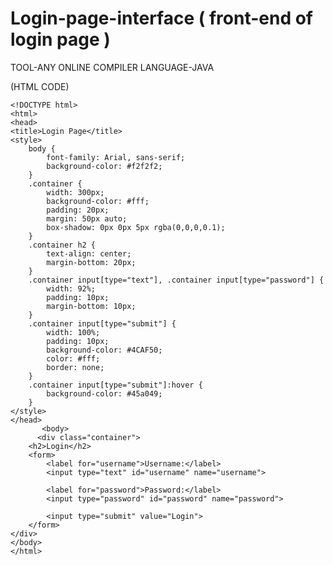 # Login-page-interface ( front-end of login page ) 
TOOL-ANY ONLINE COMPILER
LANGUAGE-JAVA

(HTML CODE)

    <!DOCTYPE html>
    <html>
    <head>
    <title>Login Page</title>
    <style>
        body {
            font-family: Arial, sans-serif;
            background-color: #f2f2f2;
        }
        .container {
            width: 300px;
            background-color: #fff;
            padding: 20px;
            margin: 50px auto;
            box-shadow: 0px 0px 5px rgba(0,0,0,0.1);
        }
        .container h2 {
            text-align: center;
            margin-bottom: 20px;
        }
        .container input[type="text"], .container input[type="password"] {
            width: 92%;
            padding: 10px;
            margin-bottom: 10px;
        }
        .container input[type="submit"] {
            width: 100%;
            padding: 10px;
            background-color: #4CAF50;
            color: #fff;
            border: none;
        }
        .container input[type="submit"]:hover {
            background-color: #45a049;
        }
    </style>
    </head>
           <body>
          <div class="container">
        <h2>Login</h2>
        <form>
            <label for="username">Username:</label>
            <input type="text" id="username" name="username">

            <label for="password">Password:</label>
            <input type="password" id="password" name="password">

            <input type="submit" value="Login">
        </form>
    </div>
    </body>
    </html>
